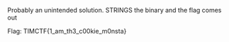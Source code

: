 Probably an unintended solution. 
STRINGS the binary and the flag comes out

Flag: TIMCTF{1_am_th3_c00kie_m0nsta}
